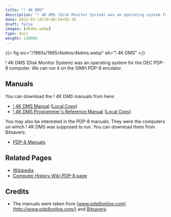 ```yaml
---
title: "! 4K DMS"
description: "! 4K DMS (Disk Monitor System) was an operating system for the DEC PDP-8 computer. We can run it on the SIMH PDP-8 emulator."
date: 2023-03-18T19:08:56+05:30
draft: false
images: [4kdms.webp]
type: docs
weight: 120000
---
```


{{< fig src="/1960s/1965/4kdms/4kdms.webp" alt="! 4K DMS" >}}

! 4K DMS (Disk Monitor System) was an operating system for the DEC PDP-8 computer. We can run it on the SIMH PDP-8 emulator.

## Manuals

You can download the ! 4K DMS manuals from here:

- [! 4K DMS Manual](http://www.pdp8online.com/pdp8cgi/query_docs/tifftopdf.pl/pdp8docs/dec-08-odsma-a-d.pdf) ([Local Copy](https://link.storjshare.io/jxg3yu24odfarhwwqirtel4di7ka/virtualhub%2F1960s%2F1965%2F4K-DMS%2FManuals%2Fdec-08-odsma-a-d.pdf?download=true))
- [! 4K DMS Programmer's Reference Manual](http://www.bitsavers.org/pdf/dec/pdp8/software/DEC-D8-SDAB-D_diskMonPgmRef.pdf) ([Local Copy](https://link.storjshare.io/jwt57gg2anjcdnkpecu6lwqqkofq/virtualhub%2F1960s%2F1965%2F4K-DMS%2FManuals%2FDEC-D8-SDAB-D_diskMonPgmRef.pdf?download=true))

You may also be interested in the PDP-8 manuals. They were the computers on which ! 4K DMS was supposed to run. You can download them from Bitsavers:

- [PDP-8 Manuals](http://bitsavers.org/pdf/dec/pdp8/)

## Related Pages

- [Wikipedia](https://en.wikipedia.org/wiki/PDP-8_4K_Disk_Monitor_System)
- [Computer History Wiki PDP-8 page](https://gunkies.org/wiki/PDP-8)

## Credits

- The manuals were taken from [www.pdp8online.com](http://www.pdp8online.com/) and [Bitsavers](http://bitsavers.org).
